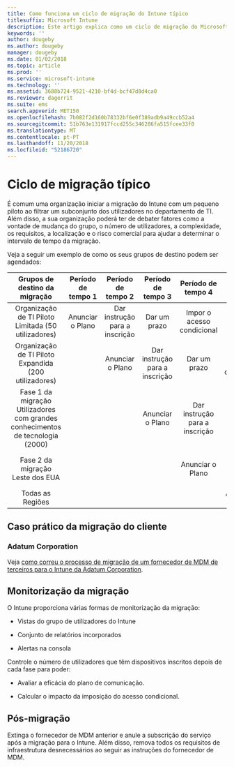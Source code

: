 ```yaml
---
title: Como funciona um ciclo de migração do Intune típico
titlesuffix: Microsoft Intune
description: Este artigo explica como um ciclo de migração do Microsoft Intune funciona e dá-lhe exemplos sobre como processar os ciclos de migração.
keywords: ''
author: dougeby
ms.author: dougeby
manager: dougeby
ms.date: 01/02/2018
ms.topic: article
ms.prod: ''
ms.service: microsoft-intune
ms.technology: ''
ms.assetid: 3688b724-9521-4210-bf4d-bcf47d8d4ca0
ms.reviewer: dagerrit
ms.suite: ems
search.appverid: MET150
ms.openlocfilehash: 7b082f2d160b78332bf6e0f389adb9a49ccb52a4
ms.sourcegitcommit: 51b763e131917fccd255c346286fa515fcee33f0
ms.translationtype: MT
ms.contentlocale: pt-PT
ms.lasthandoff: 11/20/2018
ms.locfileid: "52186720"
---
```

# <a name="typical-migration-cycle"></a>Ciclo de migração típico

É comum uma organização iniciar a migração do Intune com um pequeno piloto ao filtrar um subconjunto dos utilizadores no departamento de TI. Além disso, a sua organização poderá ter de debater fatores como a vontade de mudança do grupo, o número de utilizadores, a complexidade, os requisitos, a localização e o risco comercial para ajudar a determinar o intervalo de tempo da migração.

Veja a seguir um exemplo de como os seus grupos de destino podem ser agendados:

  | **Grupos de destino da migração** | **Período de tempo 1** | **Período de tempo 2** | **Período de tempo 3** | **Período de tempo 4** | **...**
|:---:|:---:|:---:|:---:|:---:|:---:|
| Organização de TI Piloto Limitada (50 utilizadores) | Anunciar o Plano | Dar instrução para a inscrição | Dar um prazo | Impor o acesso condicional |  |                                                        
| Organização de TI Piloto Expandida (200 utilizadores) |  | Anunciar o Plano | Dar instrução para a inscrição | Dar um prazo | Impor o acesso condicional |
| Fase 1 da migração Utilizadores com grandes conhecimentos de tecnologia (2000) |  |  | Anunciar o Plano | Dar instrução para a inscrição | Dar um prazo |
| Fase 2 da migração Leste dos EUA |  |  |  | Anunciar o Plano | Dar instrução para a inscrição |
| Todas as Regiões |  |  |  |  | Anunciar o Plano |

## <a name="customer-migration-case-study"></a>Caso prático da migração do cliente

### <a name="adatum-corporation"></a>Adatum Corporation

Veja [como correu o processo de migração de um fornecedor de MDM de terceiros para o Intune da Adatum Corporation](https://gallery.technet.microsoft.com/Intune-migration-guide-893a95e3?redir=0).

## <a name="monitoring-migration"></a>Monitorização da migração

O Intune proporciona várias formas de monitorização da migração:

* Vistas do grupo de utilizadores do Intune

* Conjunto de relatórios incorporados

* Alertas na consola

Controle o número de utilizadores que têm dispositivos inscritos depois de cada fase para poder:

-   Avaliar a eficácia do plano de comunicação.

-   Calcular o impacto da imposição do acesso condicional.


## <a name="post-migration"></a>Pós-migração

Extinga o fornecedor de MDM anterior e anule a subscrição do serviço após a migração para o Intune. Além disso, remova todos os requisitos de infraestrutura desnecessários ao seguir as instruções do fornecedor de MDM.
